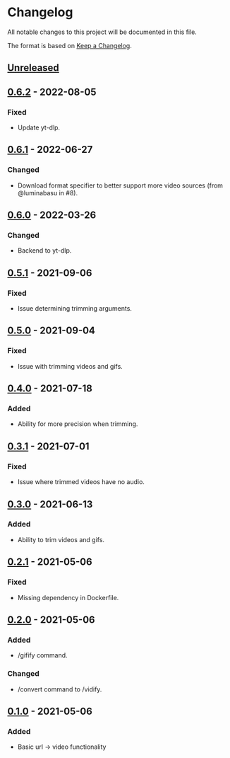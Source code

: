 # Changelog
All notable changes to this project will be documented in this file.

The format is based on [Keep a Changelog](https://keepachangelog.com/en/1.0.0/).


## [Unreleased]


## [0.6.2] - 2022-08-05
### Fixed
- Update yt-dlp.


## [0.6.1] - 2022-06-27
### Changed
- Download format specifier to better support more video sources (from @luminabasu in #8).


## [0.6.0] - 2022-03-26
### Changed
- Backend to yt-dlp.


## [0.5.1] - 2021-09-06
### Fixed
- Issue determining trimming arguments.


## [0.5.0] - 2021-09-04
### Fixed
- Issue with trimming videos and gifs.


## [0.4.0] - 2021-07-18
### Added
- Ability for more precision when trimming.


## [0.3.1] - 2021-07-01
### Fixed
- Issue where trimmed videos have no audio.


## [0.3.0] - 2021-06-13
### Added
- Ability to trim videos and gifs.


## [0.2.1] - 2021-05-06
### Fixed
- Missing dependency in Dockerfile.


## [0.2.0] - 2021-05-06
### Added
- /gifify command.
### Changed
- /convert command to /vidify.


## [0.1.0] - 2021-05-06
### Added
- Basic url -> video functionality


[Unreleased]: https://github.com/classabbyamp/vidifierbot/compare/v0.6.2...HEAD
[0.6.2]: https://github.com/classabbyamp/vidifierbot/releases/tag/v0.6.2
[0.6.1]: https://github.com/classabbyamp/vidifierbot/releases/tag/v0.6.1
[0.6.0]: https://github.com/classabbyamp/vidifierbot/releases/tag/v0.6.0
[0.5.1]: https://github.com/classabbyamp/vidifierbot/releases/tag/v0.5.1
[0.5.0]: https://github.com/classabbyamp/vidifierbot/releases/tag/v0.5.0
[0.4.0]: https://github.com/classabbyamp/vidifierbot/releases/tag/v0.4.0
[0.3.1]: https://github.com/classabbyamp/vidifierbot/releases/tag/v0.3.1
[0.3.0]: https://github.com/classabbyamp/vidifierbot/releases/tag/v0.3.0
[0.2.1]: https://github.com/classabbyamp/vidifierbot/releases/tag/v0.2.1
[0.2.0]: https://github.com/classabbyamp/vidifierbot/releases/tag/v0.2.0
[0.1.0]: https://github.com/classabbyamp/vidifierbot/releases/tag/v0.1.0
